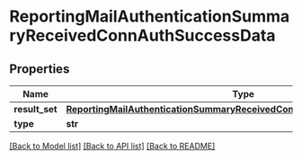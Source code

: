 # ReportingMailAuthenticationSummaryReceivedConnAuthSuccessData

## Properties
Name | Type | Description | Notes
------------ | ------------- | ------------- | -------------
**result_set** | [**ReportingMailAuthenticationSummaryReceivedConnAuthSuccessDataResultSet**](ReportingMailAuthenticationSummaryReceivedConnAuthSuccessDataResultSet.md) |  | [optional] 
**type** | **str** |  | [optional] 

[[Back to Model list]](../README.md#documentation-for-models) [[Back to API list]](../README.md#documentation-for-api-endpoints) [[Back to README]](../README.md)

